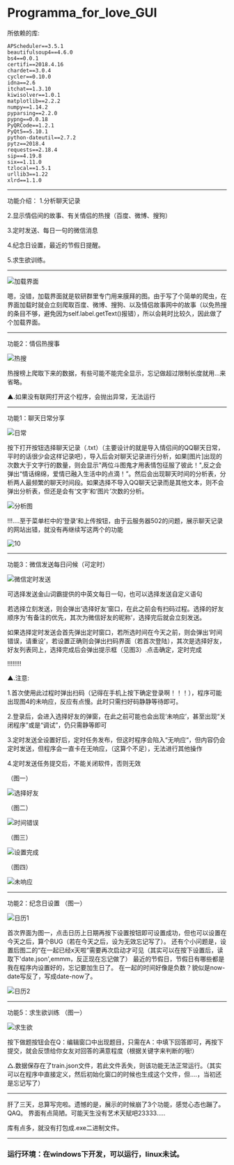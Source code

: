 # Programma_for_love_GUI
所依赖的库:
``` 
APScheduler==3.5.1
beautifulsoup4==4.6.0
bs4==0.0.1
certifi==2018.4.16
chardet==3.0.4
cycler==0.10.0
idna==2.6
itchat==1.3.10
kiwisolver==1.0.1
matplotlib==2.2.2
numpy==1.14.2
pyparsing==2.2.0
pypng==0.0.18
PyQRCode==1.2.1
PyQt5==5.10.1
python-dateutil==2.7.2
pytz==2018.4
requests==2.18.4
sip==4.19.8
six==1.11.0
tzlocal==1.5.1
urllib3==1.22
xlrd==1.1.0
```

---

功能介绍：
1.分析聊天记录

2.显示情侣间的故事、有关情侣的热搜（百度、微博、搜狗）

3.定时发送、每日一句的微信消息

4.纪念日设置，最近的节假日提醒。

5.求生欲训练。

---

![加载界面](https://github.com/Freedomisgood/Programma_for_love_GUI/tree/master/readme/2.jpg)

​	嗯，没错，加载界面就是软研群里专门用来膜拜的图。由于写了个简单的爬虫，在界面加载时就会立刻爬取百度、微博、搜狗、以及情侣故事网中的故事（以免热搜的条目不够，避免因为self.label.getText()报错），所以会耗时比较久，因此做了个加载界面。

---

功能2：情侣热搜事

![热搜](https://github.com/Freedomisgood/Programma_for_love_GUI/tree/master/readme/22.jpg)

热搜榜上爬取下来的数据，有些可能不能完全显示，忘记做超过限制长度就用...来省略。

▲.如果没有联网打开这个程序，会抛出异常，无法运行

---

功能1：聊天日常分享

![日常](Programma_for_love_GUI/readme/9.jpg)

按下打开按钮选择聊天记录（.txt）（主要设计的就是导入情侣间的QQ聊天日常，平时的话很少会这样记录吧），导入后会对聊天记录进行分析，如果[图片]出现的次数大于文字行的数量，则会显示"两位斗图鬼才用表情包征服了彼此！",反之会弹出“情话绵绵，爱情已融入生活中的点滴！”。然后会出现聊天时间的分析表，分析两人最频繁的聊天时间段。如果选择不导入QQ聊天记录而是其他文本，则不会弹出分析表，但还是会有‘文字’和‘图片’次数的分析。

![分析图](https://github.com/Freedomisgood/Programma_for_love_GUI/tree/master/readme/11.jpg)

!!!....至于菜单栏中的‘登录’和上传按钮，由于云服务器502的问题，展示聊天记录的网站出错，就没有再继续写这两个的功能

![10](https://github.com/Freedomisgood/Programma_for_love_GUI/tree/master/readme/10.jpg)

---

功能3：微信发送每日问候（可定时）

![微信定时发送]( https://github.com/Freedomisgood/Programma_for_love_GUI/tree/master/readme/1.jpg )

可选择发送金山词霸提供的中英文每日一句，也可以选择发送自定义语句

若选择立刻发送，则会弹出‘选择好友’窗口，在此之前会有扫码过程。选择的好友顺序为‘有备注的优先，其次为微信好友的昵称’，选择完后就会立刻发送。

如果选择定时发送会首先弹出定时窗口，若所选时间在今天之前，则会弹出‘时间错误，请重设’，若设置正确则会弹出扫码界面（若首次登陆），其次是选择好友，好友列表同上，选择完成后会弹出提示框（见图3）.点击确定，定时完成

!!!!!!!!

▲.注意:

1.首次使用此过程时弹出扫码（记得在手机上按下确定登录啊！！！），程序可能出现图4的未响应，反应有点慢。此时只需扫好码静静等待即可。

2.登录后，会进入选择好友的弹窗，在此之前可能也会出现‘未响应’，甚至出现“关闭程序”或是“调试”，仍只需静等即可

3.定时发送全设置好后，定时任务发布，但这时程序会陷入“无响应“，但内容仍会定时发送，但程序会一直卡在无响应，（这算个不足），无法进行其他操作

4.定时发送任务提交后，不能关闭软件，否则无效

（图一）

![选择好友](https://github.com/Freedomisgood/Programma_for_love_GUI/tree/master/readme/3.jpg)

（图二）

![时间错误](https://github.com/Freedomisgood/Programma_for_love_GUI/tree/master/readme/x.jpg)

（图三）

![设置完成](https://github.com/Freedomisgood/Programma_for_love_GUI/tree/master/readme/4.jpg)

（图四）

![未响应](https://github.com/Freedomisgood/Programma_for_love_GUI/tree/master/readme/5.jpg)

---

功能2：纪念日设置
（图一）

![日历1](https://github.com/Freedomisgood/Programma_for_love_GUI/tree/master/readme/6.jpg)

首次界面为图一，点击日历上日期再按下设置按钮即可设置成功，但也可以设置在今天之后，算个BUG（若在今天之后，设为无效忘记写了）。
还有个小问题是，设置后图二的“在一起已经x天啦”需要再次启动才可见（其实可以在按下设置后，读取下'date.json',emmm，反正现在忘记做了）
最近的节假日，节假日有哪些都是我在程序内设置好的，忘记要加生日了。
在一起的时间好像是负数？貌似是now-date写反了，写成date-now了。

![日历2](https://github.com/Freedomisgood/Programma_for_love_GUI/tree/master/readme/ri.jpg)

---

功能5：求生欲训练
（图一）

![求生欲](https://github.com/Freedomisgood/Programma_for_love_GUI/tree/master/readme/8.jpg)

按下做题按钮会在Q：编辑窗口中出现题目，只需在A：中填下回答即可，再按下提交，就会反馈给你女友对回答的满意程度（根据关键字来判断的哦!）

△.数据保存在了train.json文件，若此文件丢失，则该功能无法正常运行。（其实可以在程序中直接定义，然后初始化窗口的时候也生成这个文件，但....，当初还是忘记写了）

---
肝了三天，总算写完啦。遗憾的是，展示的时候崩了3个功能，感觉心态也蹦了。QAQ。
界面有点简陋。可能天生没有艺术天赋吧23333.....

库有点多，就没有打包成.exe二进制文件。

---

### 运行环境：在windows下开发，可以运行，linux未试。
